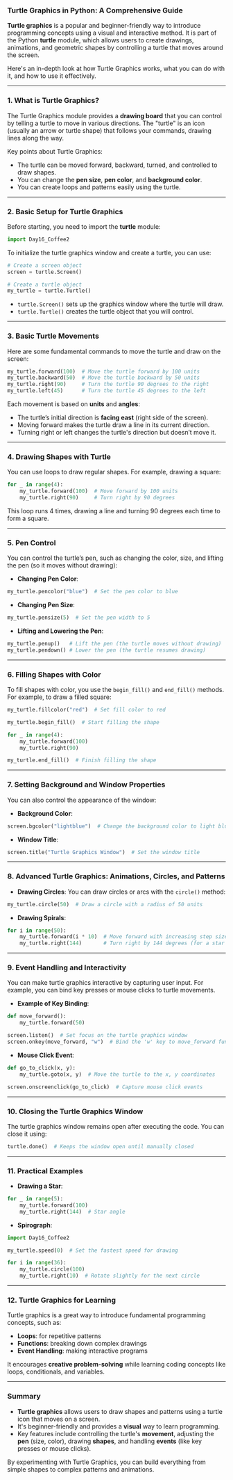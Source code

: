 ### Turtle Graphics in Python: A Comprehensive Guide

**Turtle graphics** is a popular and beginner-friendly way to introduce programming concepts using a visual and interactive method. It is part of the Python **turtle** module, which allows users to create drawings, animations, and geometric shapes by controlling a turtle that moves around the screen.

Here's an in-depth look at how Turtle Graphics works, what you can do with it, and how to use it effectively.

---

### 1. **What is Turtle Graphics?**

The Turtle Graphics module provides a **drawing board** that you can control by telling a turtle to move in various directions. The "turtle" is an icon (usually an arrow or turtle shape) that follows your commands, drawing lines along the way.

Key points about Turtle Graphics:
- The turtle can be moved forward, backward, turned, and controlled to draw shapes.
- You can change the **pen size**, **pen color**, and **background color**.
- You can create loops and patterns easily using the turtle.
  
---

### 2. **Basic Setup for Turtle Graphics**

Before starting, you need to import the **turtle** module:

```python
import Day16_Coffee2
```

To initialize the turtle graphics window and create a turtle, you can use:

```python
# Create a screen object
screen = turtle.Screen()

# Create a turtle object
my_turtle = turtle.Turtle()
```

- `turtle.Screen()` sets up the graphics window where the turtle will draw.
- `turtle.Turtle()` creates the turtle object that you will control.

---

### 3. **Basic Turtle Movements**

Here are some fundamental commands to move the turtle and draw on the screen:

```python
my_turtle.forward(100)  # Move the turtle forward by 100 units
my_turtle.backward(50)  # Move the turtle backward by 50 units
my_turtle.right(90)     # Turn the turtle 90 degrees to the right
my_turtle.left(45)      # Turn the turtle 45 degrees to the left
```

Each movement is based on **units** and **angles**:
- The turtle’s initial direction is **facing east** (right side of the screen).
- Moving forward makes the turtle draw a line in its current direction.
- Turning right or left changes the turtle's direction but doesn’t move it.

---

### 4. **Drawing Shapes with Turtle**

You can use loops to draw regular shapes. For example, drawing a square:

```python
for _ in range(4):
    my_turtle.forward(100)  # Move forward by 100 units
    my_turtle.right(90)     # Turn right by 90 degrees
```

This loop runs 4 times, drawing a line and turning 90 degrees each time to form a square.

---

### 5. **Pen Control**

You can control the turtle’s pen, such as changing the color, size, and lifting the pen (so it moves without drawing):

- **Changing Pen Color**:
```python
my_turtle.pencolor("blue")  # Set the pen color to blue
```

- **Changing Pen Size**:
```python
my_turtle.pensize(5)  # Set the pen width to 5
```

- **Lifting and Lowering the Pen**:
```python
my_turtle.penup()   # Lift the pen (the turtle moves without drawing)
my_turtle.pendown() # Lower the pen (the turtle resumes drawing)
```

---

### 6. **Filling Shapes with Color**

To fill shapes with color, you use the `begin_fill()` and `end_fill()` methods. For example, to draw a filled square:

```python
my_turtle.fillcolor("red")  # Set fill color to red

my_turtle.begin_fill()  # Start filling the shape

for _ in range(4):
    my_turtle.forward(100)
    my_turtle.right(90)

my_turtle.end_fill()  # Finish filling the shape
```

---

### 7. **Setting Background and Window Properties**

You can also control the appearance of the window:
- **Background Color**:
```python
screen.bgcolor("lightblue")  # Change the background color to light blue
```

- **Window Title**:
```python
screen.title("Turtle Graphics Window")  # Set the window title
```

---

### 8. **Advanced Turtle Graphics: Animations, Circles, and Patterns**

- **Drawing Circles**:
You can draw circles or arcs with the `circle()` method:
```python
my_turtle.circle(50)  # Draw a circle with a radius of 50 units
```

- **Drawing Spirals**:
```python
for i in range(50):
    my_turtle.forward(i * 10)  # Move forward with increasing step size
    my_turtle.right(144)       # Turn right by 144 degrees (for a star shape)
```

---

### 9. **Event Handling and Interactivity**

You can make turtle graphics interactive by capturing user input. For example, you can bind key presses or mouse clicks to turtle movements.

- **Example of Key Binding**:
```python
def move_forward():
    my_turtle.forward(50)

screen.listen()  # Set focus on the turtle graphics window
screen.onkey(move_forward, "w")  # Bind the 'w' key to move_forward function
```

- **Mouse Click Event**:
```python
def go_to_click(x, y):
    my_turtle.goto(x, y)  # Move the turtle to the x, y coordinates

screen.onscreenclick(go_to_click)  # Capture mouse click events
```

---

### 10. **Closing the Turtle Graphics Window**

The turtle graphics window remains open after executing the code. You can close it using:
```python
turtle.done()  # Keeps the window open until manually closed
```

---

### 11. **Practical Examples**

- **Drawing a Star**:
```python
for _ in range(5):
    my_turtle.forward(100)
    my_turtle.right(144)  # Star angle
```

- **Spirograph**:

```python
import Day16_Coffee2

my_turtle.speed(0)  # Set the fastest speed for drawing

for i in range(36):
    my_turtle.circle(100)
    my_turtle.right(10)  # Rotate slightly for the next circle
```

---

### 12. **Turtle Graphics for Learning**

Turtle graphics is a great way to introduce fundamental programming concepts, such as:
- **Loops**: for repetitive patterns
- **Functions**: breaking down complex drawings
- **Event Handling**: making interactive programs

It encourages **creative problem-solving** while learning coding concepts like loops, conditionals, and variables.

---

### Summary

- **Turtle graphics** allows users to draw shapes and patterns using a turtle icon that moves on a screen.
- It's beginner-friendly and provides a **visual** way to learn programming.
- Key features include controlling the turtle's **movement**, adjusting the **pen** (size, color), drawing **shapes**, and handling **events** (like key presses or mouse clicks).
  
By experimenting with Turtle Graphics, you can build everything from simple shapes to complex patterns and animations.